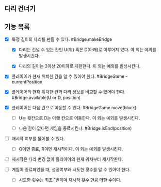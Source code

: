 다리 건너기
---

## 기능 목록

- [x] 특정 길이의 다리를 만들 수 있다. #Bridge.makeBridge
    - [x] 다리는 건널 수 있는 칸인 U(위) 혹은 D(아래)로 이루어져 있다. 이 외는 예외를 발생시킨다.
    - [x] 다리의 길이는 3이상 20이하로 제한한다. 이 외는 예외를 발생시킨다.


- [x] 플레이어가 현재 위치한 칸을 알 수 있어야 한다. #BridgeGame - currentPosition
- [x] 플레이어의 현재 위치한 칸과 다리 정보를 비교할 수 있어야 한다. #Bridge.available(U or D, position)
- [x] 플레이어는 다음 칸으로 이동할 수 있다. #BridgeGame.move(block)
    - [ ] U는 윗칸으로 D는 아랫 칸으로 이동한다. 이 외는 예외를 발생시킨다.
    - [ ] 다음 칸이 없다면 게임을 종료시킨다. #Bridge.isEnd(position)


- [ ] 재시작 여부를 물어볼 수 있다.
    - [ ] Q이면 종료, R이면 재시작이다. 이 외는 예외를 발생시킨다.
- [ ] 재시작은 다리 변경 없이 플레이어의 현재 위치부터 재시작한다.


- [ ] 게임이 종료되었을 때, 성공여부와 시도한 횟수를 알 수 있어야 한다.
    - [ ] 시도한 횟수는 최초 1번이며 재시작 횟수 만큼 더한 수이다.